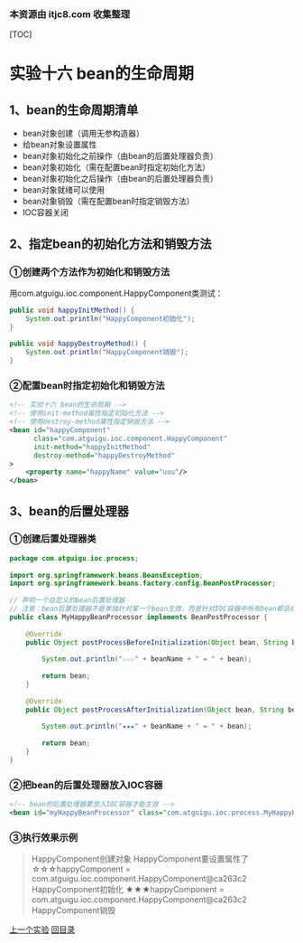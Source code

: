### 本资源由 itjc8.com 收集整理
[TOC]

# 实验十六 bean的生命周期

## 1、bean的生命周期清单

- bean对象创建（调用无参构造器）
- 给bean对象设置属性
- bean对象初始化之前操作（由bean的后置处理器负责）
- bean对象初始化（需在配置bean时指定初始化方法）
- bean对象初始化之后操作（由bean的后置处理器负责）
- bean对象就绪可以使用
- bean对象销毁（需在配置bean时指定销毁方法）
- IOC容器关闭



## 2、指定bean的初始化方法和销毁方法

### ①创建两个方法作为初始化和销毁方法

用com.atguigu.ioc.component.HappyComponent类测试：

```java
public void happyInitMethod() {
    System.out.println("HappyComponent初始化");
}
    
public void happyDestroyMethod() {
    System.out.println("HappyComponent销毁");
}
```



### ②配置bean时指定初始化和销毁方法

```xml
<!-- 实验十六 bean的生命周期 -->
<!-- 使用init-method属性指定初始化方法 -->
<!-- 使用destroy-method属性指定销毁方法 -->
<bean id="happyComponent"
      class="com.atguigu.ioc.component.HappyComponent"
      init-method="happyInitMethod"
      destroy-method="happyDestroyMethod"
>
    <property name="happyName" value="uuu"/>
</bean>
```



## 3、bean的后置处理器

### ①创建后置处理器类

```java
package com.atguigu.ioc.process;
    
import org.springframework.beans.BeansException;
import org.springframework.beans.factory.config.BeanPostProcessor;
    
// 声明一个自定义的bean后置处理器
// 注意：bean后置处理器不是单独针对某一个bean生效，而是针对IOC容器中所有bean都会执行
public class MyHappyBeanProcessor implements BeanPostProcessor {
    
    @Override
    public Object postProcessBeforeInitialization(Object bean, String beanName) throws BeansException {
    
        System.out.println("☆☆☆" + beanName + " = " + bean);
    
        return bean;
    }
    
    @Override
    public Object postProcessAfterInitialization(Object bean, String beanName) throws BeansException {
    
        System.out.println("★★★" + beanName + " = " + bean);
    
        return bean;
    }
}
```



### ②把bean的后置处理器放入IOC容器

```xml
<!-- bean的后置处理器要放入IOC容器才能生效 -->
<bean id="myHappyBeanProcessor" class="com.atguigu.ioc.process.MyHappyBeanProcessor"/>
```



### ③执行效果示例

> HappyComponent创建对象
> HappyComponent要设置属性了
> ☆☆☆happyComponent = com.atguigu.ioc.component.HappyComponent@ca263c2
> HappyComponent初始化
> ★★★happyComponent = com.atguigu.ioc.component.HappyComponent@ca263c2
> HappyComponent销毁



[上一个实验](experiment15.html) [回目录](../verse03.html)